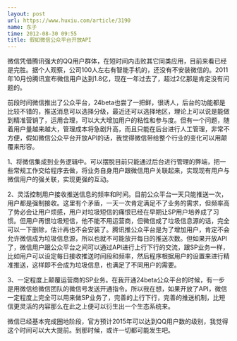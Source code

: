```yaml
---
layout: post
url: https://www.huxiu.com/article/3190
name: 东子
time: 2012-08-30 09:55
title: 假如微信公众平台开放API
---
```

微信凭借腾讯强大的QQ用户群体，在短时间内击败其它同类应用，目前来看已经是完胜。据个人观察，公司100人左右有智能手机的，还没有不安装微信的。2011年10月份腾讯宣布微信用户达到1.8亿，现在一年过去了，超过2亿那是肯定没有问题的。

前段时间微信推出了公众平台，24beta也尝了一把鲜，很诱人，后台的功能都是比较不错的，推送消息可以选择分级，最近还可以选择地区，理论上可以说是能做到精准营销了，运用合理，可以大大增加用户的粘性和参与度。但有一个问题，随着用户量越来越大，管理成本将急剧升高，而且只能在后台进行人工管理，非常不方便，假如微信公众平台开放API的话，我觉得微信带给整个行业的变化可以用颠覆来形容。

1、将微信集成到业务逻辑中。可以摆脱目前只能通过后台进行管理的弊端，把一些常规工作交给程序去做，将业务自身用户跟微信用户关联起来，实现现有用户与微信用户的强关联，实现更强的互动。

2、灵活控制用户接收推送信息的频率和时间。目前公众平台一天只能推送一次，用户都是强制接收。这里有个矛盾，一天一次肯定满足不了业务的需求，但频率高了势必会让用户烦感，用户对垃圾短信的痛恨已经在早期让SP用户培养成了习惯。但用户再恨垃圾短信，他不能不用运营商，但微信成了垃圾信息源的话，完全可以一下删除，估计再也不会安装了。腾讯推公众平台是为了增加用户，肯定不会允许微信成为垃圾信息源，所以也就不可能放开每日的推送次数。但如果开放API了，微信用户跟公众平台之间可以通过API进行上行下行的交流，跟SP业务一样，比如用户可以设定每日接收推送时间段和频率，然后程序根据用户的设置来进行精准推送，这样即不会成为垃圾信息，也满足了不同用户的需要。

3、一定程度上颠覆运营商的SP业务。在我开通24beta公众平台的时候，有一步是用微信给微信团队的微信号发送开通指令。所以我在想，如果开放了API，微信一定程度上完全可以用来做SP业务了，完善的上行下行，完善的推送机制，比短信更灵活的内容那么在此之上便可以衍生出一个生态系统来。

微信已经基本完成圈地阶段，官方预计2015年可以达到QQ用户数的级别，我觉得这个时间可以大大提前。到那时候，或许一切都可能发生吧。

